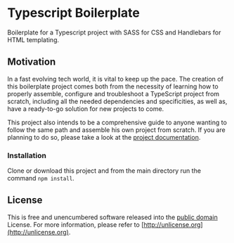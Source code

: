 # Typescript Boilerplate

Boilerplate for a Typescript project with SASS for CSS and Handlebars for HTML templating.

## Motivation

In a fast evolving tech world, it is vital to keep up the pace. The creation of this boilerplate project comes both from 
the necessity of learning how to properly assemble, configure and troubleshoot a TypeScript project from scratch, including
all the needed dependencies and specificities, as well as, have a ready-to-go solution for new projects to come.

This project also intends to be a comprehensive guide to anyone wanting to follow the same path and assemble his own 
project from scratch. If you are planning to do so, please take a look at the 
[project documentation](https://github.com/andreros/typescript-boilerplate).

### Installation

Clone or download this project and from the main directory run the command ```npm install```. 


## License

This is free and unencumbered software released into the [public domain](UNLICENSE.txt) License. For more information, 
please refer to [http://unlicense.org](http://unlicense.org).
